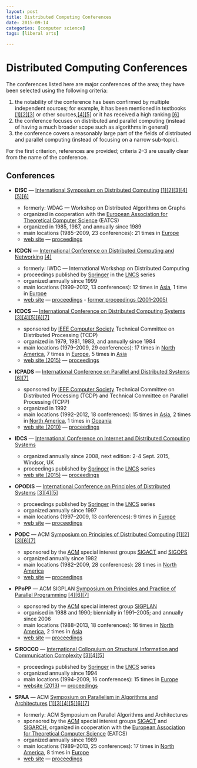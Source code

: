 ```yaml
---
layout: post
title: Distributed Computing Conferences
date: 2015-09-14
categories: [computer science]
tags: [liberal arts]

---
```



# Distributed Computing Conferences 


The conferences listed here are major conferences of the area; they have
been selected using the following criteria:

1.  the notability of the conference has been confirmed by multiple
    independent sources; for example, it has been mentioned in textbooks
    [<span>[</span>1<span>]</span>](https://en.wikipedia.org/wiki/List_of_distributed_computing_conferences#cite_note-lynch-1)[<span>[</span>2<span>]</span>](https://en.wikipedia.org/wiki/List_of_distributed_computing_conferences#cite_note-tel-2)[<span>[</span>3<span>]</span>](https://en.wikipedia.org/wiki/List_of_distributed_computing_conferences#cite_note-georgiou-3)
    or other
    sources,[<span>[</span>4<span>]</span>](https://en.wikipedia.org/wiki/List_of_distributed_computing_conferences#cite_note-podc-mailinglist-4)[<span>[</span>5<span>]</span>](https://en.wikipedia.org/wiki/List_of_distributed_computing_conferences#cite_note-wattenhofer-5)
    or it has received a high ranking
    [<span>[</span>6<span>]</span>](https://en.wikipedia.org/wiki/List_of_distributed_computing_conferences#cite_note-core-6)
2.  the conference focuses on distributed and parallel computing
    (instead of having a much broader scope such as algorithms in
    general)
3.  the conference covers a reasonably large part of the fields of
    distributed and parallel computing (instead of focusing on a narrow
    sub-topic).

For the first criterion, references are provided; criteria 2–3 are
usually clear from the name of the conference.

Conferences
-----

-   **DISC** — [International Symposium on Distributed
    Computing](https://en.wikipedia.org/wiki/International_Symposium_on_Distributed_Computing "International Symposium on Distributed Computing")
    [<span>[</span>1<span>]</span>](https://en.wikipedia.org/wiki/List_of_distributed_computing_conferences#cite_note-lynch-1)[<span>[</span>2<span>]</span>](https://en.wikipedia.org/wiki/List_of_distributed_computing_conferences#cite_note-tel-2)[<span>[</span>3<span>]</span>](https://en.wikipedia.org/wiki/List_of_distributed_computing_conferences#cite_note-georgiou-3)[<span>[</span>4<span>]</span>](https://en.wikipedia.org/wiki/List_of_distributed_computing_conferences#cite_note-podc-mailinglist-4)[<span>[</span>5<span>]</span>](https://en.wikipedia.org/wiki/List_of_distributed_computing_conferences#cite_note-wattenhofer-5)[<span>[</span>6<span>]</span>](https://en.wikipedia.org/wiki/List_of_distributed_computing_conferences#cite_note-core-6)
    -   formerly: WDAG — Workshop on Distributed Algorithms on Graphs
    -   organized in cooperation with the [European Association for
        Theoretical Computer
        Science](/wiki/European_Association_for_Theoretical_Computer_Science "European Association for Theoretical Computer Science")
        (EATCS)
    -   organized in 1985, 1987, and annually since 1989
    -   main locations (1985–2009, 23 conferences): 21 times in
        [Europe](/wiki/Europe "Europe")
    -   [web site](http://www.disc-conference.org/) —
        [proceedings](http://www.informatik.uni-trier.de/~ley/db/conf/wdag/)



-   **ICDCN** — [International Conference on Distributed Computing and
    Networking](https://en.wikipedia.org/w/index.php?title=International_Conference_on_Distributed_Computing_and_Networking&action=edit&redlink=1 "International Conference on Distributed Computing and Networking (page does not exist)")
    [<span>[</span>4<span>]</span>](https://en.wikipedia.org/wiki/List_of_distributed_computing_conferences#cite_note-podc-mailinglist-4)
    -   formerly: IWDC — International Workshop on Distributed Computing
    -   proceedings published by
        [Springer](/wiki/Springer_Science%2BBusiness_Media "Springer Science+Business Media")
        in the
        [LNCS](/wiki/Lecture_Notes_in_Computer_Science "Lecture Notes in Computer Science")
        series
    -   organized annually since 1999
    -   main locations (1999–2012, 13 conferences): 12 times in
        [Asia](/wiki/Asia "Asia"), 1 time in
        [Europe](/wiki/Europe "Europe")
    -   [web site](http://www.icdcn.org/) —
        [proceedings](http://www.informatik.uni-trier.de/~ley/db/conf/icdcn/) -
        [former proceedings
        (2001-2005)](http://www.informatik.uni-trier.de/~ley/db/conf/iwdc/)



-   **ICDCS** — [International Conference on Distributed Computing
    Systems](https://en.wikipedia.org/wiki/International_Conference_on_Distributed_Computing_Systems "International Conference on Distributed Computing Systems")
    [<span>[</span>3<span>]</span>](https://en.wikipedia.org/wiki/List_of_distributed_computing_conferences#cite_note-georgiou-3)[<span>[</span>4<span>]</span>](https://en.wikipedia.org/wiki/List_of_distributed_computing_conferences#cite_note-podc-mailinglist-4)[<span>[</span>5<span>]</span>](https://en.wikipedia.org/wiki/List_of_distributed_computing_conferences#cite_note-wattenhofer-5)[<span>[</span>6<span>]</span>](https://en.wikipedia.org/wiki/List_of_distributed_computing_conferences#cite_note-core-6)[<span>[</span>7<span>]</span>](https://en.wikipedia.org/wiki/List_of_distributed_computing_conferences#cite_note-zaiane-dp-7)
    -   sponsored by [IEEE Computer
        Society](/wiki/IEEE_Computer_Society "IEEE Computer Society")
        Technical Committee on Distributed Processing (TCDP)
    -   organized in 1979, 1981, 1983, and annually since 1984
    -   main locations (1979–2009, 29 conferences): 17 times in [North
        America](/wiki/North_America "North America"), 7 times in
        [Europe](/wiki/Europe "Europe"), 5 times in
        [Asia](/wiki/Asia "Asia")
    -   [web site (2015)](http://icdcs-2015.cse.ohio-state.edu/) —
        [proceedings](http://www.informatik.uni-trier.de/~ley/db/conf/icdcs/)



-   **ICPADS** — [International Conference on Parallel and Distributed
    Systems](https://en.wikipedia.org/wiki/International_Conference_on_Parallel_and_Distributed_Systems "International Conference on Parallel and Distributed Systems")
    [<span>[</span>6<span>]</span>](https://en.wikipedia.org/wiki/List_of_distributed_computing_conferences#cite_note-core-6)[<span>[</span>7<span>]</span>](https://en.wikipedia.org/wiki/List_of_distributed_computing_conferences#cite_note-zaiane-dp-7)
    -   sponsored by [IEEE Computer
        Society](/wiki/IEEE_Computer_Society "IEEE Computer Society")
        Technical Committee on Distributed Processing (TCDP) and
        Technical Committee on Parallel Processing (TCPP)
    -   organized in 1992
    -   main locations (1992–2012, 18 conferences): 15 times in
        [Asia](/wiki/Asia "Asia"), 2 times in [North
        America](/wiki/North_America "North America"), 1 times in
        [Oceania](/wiki/Oceania "Oceania")
    -   [web site (2010)](http://grid.sjtu.edu.cn/icpads10/) —
        [proceedings](http://www.informatik.uni-trier.de/~ley/db/conf/icpads/index.html)



-   **IDCS** — [International Conference on Internet and Distributed
    Computing
    Systems](https://en.wikipedia.org/w/index.php?title=International_Conference_on_Internet_and_Distributed_Computing_Systems&action=edit&redlink=1 "International Conference on Internet and Distributed Computing Systems (page does not exist)")
    -   organized annually since 2008, next edition: 2-4 Sept. 2015,
        Windsor, UK
    -   proceedings published by
        [Springer](/wiki/Springer_Science%2BBusiness_Media "Springer Science+Business Media")
        in the
        [LNCS](/wiki/Lecture_Notes_in_Computer_Science "Lecture Notes in Computer Science")
        series
    -   [web site (2015)](http://idcs2015.reading.ac.uk/) —
        [proceedings](http://www.springer.com/gp/book/9783319116914)



-   **OPODIS** — [International Conference on Principles of Distributed
    Systems](https://en.wikipedia.org/w/index.php?title=International_Conference_on_Principles_of_Distributed_Systems&action=edit&redlink=1 "International Conference on Principles of Distributed Systems (page does not exist)")
    [<span>[</span>3<span>]</span>](https://en.wikipedia.org/wiki/List_of_distributed_computing_conferences#cite_note-georgiou-3)[<span>[</span>4<span>]</span>](https://en.wikipedia.org/wiki/List_of_distributed_computing_conferences#cite_note-podc-mailinglist-4)[<span>[</span>5<span>]</span>](https://en.wikipedia.org/wiki/List_of_distributed_computing_conferences#cite_note-wattenhofer-5)
    -   proceedings published by
        [Springer](/wiki/Springer_Science%2BBusiness_Media "Springer Science+Business Media")
        in the
        [LNCS](/wiki/Lecture_Notes_in_Computer_Science "Lecture Notes in Computer Science")
        series
    -   organized annually since 1997
    -   main locations (1997–2009, 13 conferences): 9 times in
        [Europe](/wiki/Europe "Europe")
    -   [web site](http://www.opodis.net/) —
        [proceedings](http://www.informatik.uni-trier.de/~ley/db/conf/opodis/)



-   **PODC** — ACM [Symposium on Principles of Distributed
    Computing](https://en.wikipedia.org/wiki/Symposium_on_Principles_of_Distributed_Computing "Symposium on Principles of Distributed Computing")
    [<span>[</span>1<span>]</span>](https://en.wikipedia.org/wiki/List_of_distributed_computing_conferences#cite_note-lynch-1)[<span>[</span>2<span>]</span>](https://en.wikipedia.org/wiki/List_of_distributed_computing_conferences#cite_note-tel-2)[<span>[</span>3<span>]</span>](https://en.wikipedia.org/wiki/List_of_distributed_computing_conferences#cite_note-georgiou-3)[<span>[</span>6<span>]</span>](https://en.wikipedia.org/wiki/List_of_distributed_computing_conferences#cite_note-core-6)[<span>[</span>7<span>]</span>](https://en.wikipedia.org/wiki/List_of_distributed_computing_conferences#cite_note-zaiane-dp-7)
    -   sponsored by the
        [ACM](/wiki/Association_for_Computing_Machinery "Association for Computing Machinery")
        special interest groups [SIGACT](/wiki/ACM_SIGACT "ACM SIGACT")
        and
        [SIGOPS](/w/index.php?title=ACM_SIGOPS&action=edit&redlink=1 "ACM SIGOPS (page does not exist)")
    -   organized annually since 1982
    -   main locations (1982–2009, 28 conferences): 28 times in [North
        America](/wiki/North_America "North America")
    -   [web site](http://www.podc.org/) —
        [proceedings](http://www.informatik.uni-trier.de/~ley/db/conf/podc/)



-   **PPoPP** — ACM SIGPLAN [Symposium on Principles and Practice of
    Parallel
    Programming](https://en.wikipedia.org/wiki/Symposium_on_Principles_and_Practice_of_Parallel_Programming "Symposium on Principles and Practice of Parallel Programming")
    [<span>[</span>4<span>]</span>](https://en.wikipedia.org/wiki/List_of_distributed_computing_conferences#cite_note-podc-mailinglist-4)[<span>[</span>6<span>]</span>](https://en.wikipedia.org/wiki/List_of_distributed_computing_conferences#cite_note-core-6)[<span>[</span>7<span>]</span>](https://en.wikipedia.org/wiki/List_of_distributed_computing_conferences#cite_note-zaiane-dp-7)
    -   sponsored by the
        [ACM](/wiki/Association_for_Computing_Machinery "Association for Computing Machinery")
        special interest group
        [SIGPLAN](/wiki/ACM_SIGPLAN "ACM SIGPLAN")
    -   organised in 1988 and 1990; biennially in 1991–2005; and
        annually since 2006
    -   main locations (1988–2013, 18 conferences): 16 times in [North
        America](/wiki/North_America "North America"), 2 times in
        [Asia](/wiki/Asia "Asia")
    -   [web site](http://www.sigplan.org/ppopp.htm) —
        [proceedings](http://www.informatik.uni-trier.de/~ley/db/conf/ppopp/)



-   **SIROCCO** — [International Colloquium on Structural Information
    and Communication
    Complexity](https://en.wikipedia.org/wiki/International_Colloquium_on_Structural_Information_and_Communication_Complexity "International Colloquium on Structural Information and Communication Complexity")
    [<span>[</span>3<span>]</span>](https://en.wikipedia.org/wiki/List_of_distributed_computing_conferences#cite_note-georgiou-3)[<span>[</span>4<span>]</span>](https://en.wikipedia.org/wiki/List_of_distributed_computing_conferences#cite_note-podc-mailinglist-4)[<span>[</span>5<span>]</span>](https://en.wikipedia.org/wiki/List_of_distributed_computing_conferences#cite_note-wattenhofer-5)
    -   proceedings published by
        [Springer](/wiki/Springer_Science%2BBusiness_Media "Springer Science+Business Media")
        in the
        [LNCS](/wiki/Lecture_Notes_in_Computer_Science "Lecture Notes in Computer Science")
        series
    -   organized annually since 1994
    -   main locations (1994–2009, 16 conferences): 15 times in
        [Europe](/wiki/Europe "Europe")
    -   [website (2013)](http://sirocco2013.di.unisa.it) —
        [proceedings](http://www.informatik.uni-trier.de/~ley/db/conf/sirocco/)



-   **SPAA** — ACM [Symposium on Parallelism in Algorithms and
    Architectures](https://en.wikipedia.org/wiki/Symposium_on_Parallelism_in_Algorithms_and_Architectures "Symposium on Parallelism in Algorithms and Architectures")
    [<span>[</span>1<span>]</span>](https://en.wikipedia.org/wiki/List_of_distributed_computing_conferences#cite_note-lynch-1)[<span>[</span>3<span>]</span>](https://en.wikipedia.org/wiki/List_of_distributed_computing_conferences#cite_note-georgiou-3)[<span>[</span>4<span>]</span>](https://en.wikipedia.org/wiki/List_of_distributed_computing_conferences#cite_note-podc-mailinglist-4)[<span>[</span>5<span>]</span>](https://en.wikipedia.org/wiki/List_of_distributed_computing_conferences#cite_note-wattenhofer-5)[<span>[</span>6<span>]</span>](https://en.wikipedia.org/wiki/List_of_distributed_computing_conferences#cite_note-core-6)[<span>[</span>7<span>]</span>](https://en.wikipedia.org/wiki/List_of_distributed_computing_conferences#cite_note-zaiane-dp-7)
    -   formerly: ACM Symposium on Parallel Algorithms and Architectures
    -   sponsored by the
        [ACM](/wiki/Association_for_Computing_Machinery "Association for Computing Machinery")
        special interest groups [SIGACT](/wiki/ACM_SIGACT "ACM SIGACT")
        and
        [SIGARCH](/w/index.php?title=ACM_SIGARCH&action=edit&redlink=1 "ACM SIGARCH (page does not exist)"),
        organized in cooperation with the [European Association for
        Theoretical Computer
        Science](/wiki/European_Association_for_Theoretical_Computer_Science "European Association for Theoretical Computer Science")
        (EATCS)
    -   organized annually since 1989
    -   main locations (1989–2013, 25 conferences): 17 times in [North
        America](/wiki/North_America "North America"), 8 times in
        [Europe](/wiki/Europe "Europe")
    -   [web site](http://www.spaa-conference.org/) —
        [proceedings](http://www.informatik.uni-trier.de/~ley/db/conf/spaa/)

